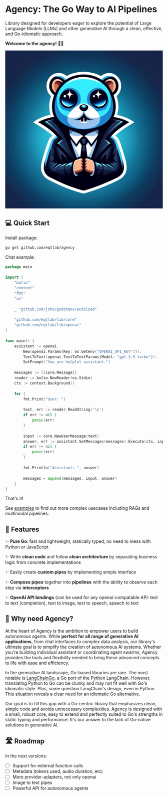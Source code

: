 # Agency: The Go Way to AI Pipelines

Library designed for developers eager to explore the potential of Large Language Models (LLMs) and other generative AI through a clean, effective, and Go-idiomatic approach.

**Welcome to the agency!** 🕵️‍♂️

![Dracula-agent, mascot of the "agency" library.](./assets/dracula.jpeg)

## 💻 Quick Start

Install package:

```bash
go get github.com/eqtlab/agency
```

Chat example:

```go
package main

import (
	"bufio"
	"context"
	"fmt"
	"os"

	_ "github.com/joho/godotenv/autoload"

	"github.com/eqtlab/lib/core"
	"github.com/eqtlab/lib/openai"
)

func main() {
	assistant := openai.
		New(openai.Params{Key: os.Getenv("OPENAI_API_KEY")}).
		TextToText(openai.TextToTextParams{Model: "gpt-3.5-turbo"}).
		SetPrompt("You are helpful assistant.")

	messages := []core.Message{}
	reader := bufio.NewReader(os.Stdin)
	ctx := context.Background()

	for {
		fmt.Print("User: ")

		text, err := reader.ReadString('\n')
		if err != nil {
			panic(err)
		}

		input := core.NewUserMessage(text)
		answer, err := assistant.SetMessages(messages).Execute(ctx, input)
		if err != nil {
			panic(err)
		}

		fmt.Println("Assistant: ", answer)

		messages = append(messages, input, answer)
	}
}
```

That's it!

See [examples](./examples/) to find out more complex usecases including RAGs and multimodal pipelines.

## 🚀 Features

✨ **Pure Go**: fast and lightweight, statically typed, no need to mess with Python or JavaScript

✨ Write **clean code** and follow **clean architecture** by separating business logic from concrete implementations

✨ Easily create **custom pipes** by implementing simple interface

✨ **Compose pipes** together into **pipelines** with the ability to observe each step via **interceptors**

✨ **OpenAI API bindings** (can be used for any openai-compatable API: text to text (completion), text to image, text to speech, speech to text

<!-- TODO v0.1.0
- [ ] Name the organization
- [ ] Reorganize folders and packages -->

## 🤔 Why need Agency?

At the heart of Agency is the ambition to empower users to build autonomous agents. While **perfect for all range of generative AI applications**, from chat interfaces to complex data analysis, our library's ultimate goal is to simplify the creation of autonomous AI systems. Whether you're building individual assistant or coordinating agent swarms, Agency provides the tools and flexibility needed to bring these advanced concepts to life with ease and efficiency.

In the generative AI landscape, Go-based libraries are rare. The most notable is [LangChainGo](https://github.com/tmc/langchaingo), a Go port of the Python LangChain. However, translating Python to Go can be clunky and may not fit well with Go's idiomatic style. Plus, some question LangChain's design, even in Python. This situation reveals a clear need for an idiomatic Go alternative.

Our goal is to fill this gap with a Go-centric library that emphasizes clean, simple code and avoids unnecessary complexities. Agency is designed with a small, robust core, easy to extend and perfectly suited to Go's strengths in static typing and performance. It's our answer to the lack of Go-native solutions in generative AI.

## 🛣 Roadmap

In the next versions:

- [ ] Support for external function calls
- [ ] Metadata (tokens used, audio duration, etc)
- [ ] More provider-adapters, not only openai
- [ ] Image to text pipes
- [ ] Powerful API for autonomous agents
